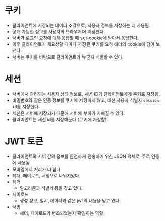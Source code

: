 # 쿠키
- 클라이언트에 저장되는 데이터 조각으로, 사용자 정보를 저장하는 데 사용됨.
- 공개 가능한 정보를 사용자의 브라우저에 저장한다.
- 서버가 로그인 요청에 대해 응답할 때 set-cookie에 담아서 응답한다.
- 이후 클라이언트가 재요청할 때마다 저장된 쿠키를 요청 헤더의 cookie에 담아 보낸다.
- 서버는 쿠키를 바탕으로 클라이언트가 누군지 식별할 수 있다.

# 세션
- 서버에서 관리되는 사용자 상태 정보로, 세션 ID가 클라이언트에게 쿠키로 저장됨.
- 비밀번호와 같은 인증 정보를 쿠키에 저장하지 않고, 대신 사용자 식별자 `session id`를 저장한다.
- 세션은 서버에 저장되기 때문에 서버에 부하가 가해질 수 있다.
- 클라이언트는 세션 id를 저장해둔다.(쿠키에 저장함)

# JWT 토큰
- 클라이언트와 서버 간의 정보를 안전하게 전송하기 위한 JSON 객체로, 주로 인증에 사용됨.
- 모바일에서 처리가 더 쉽다
- 헤더, 페이로드, 서명으로 나눠져있다.
- 헤더
  - 알고리즘과 식별키 등을 갖고 있다.
- 페이로드
  - 생성 정보, 일시, 데이터와 같은 jwt의 내용을 담고 있다.
- 서명
  - 헤더, 페이로드가 변조되었는지 확인하는 역할